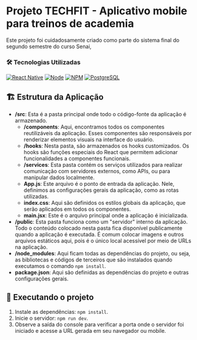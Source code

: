 # Projeto TECHFIT - Aplicativo mobile para treinos de academia

Este projeto foi cuidadosamente criado como parte do sistema final do segundo semestre do curso Senai, 

### 🛠️ Tecnologias Utilizadas

[![React Native](https://www.google.com/url?sa=i&url=https%3A%2F%2Fen.wikipedia.org%2Fwiki%2FReact_Native&psig=AOvVaw07P_uOt6e0z2Jm6pnLcWkq&ust=1714793287990000&source=images&cd=vfe&opi=89978449&ved=0CBIQjRxqFwoTCLDf1M7E8IUDFQAAAAAdAAAAABAE)](https://reactnative.dev/)
[![Node](https://img.shields.io/badge/Node-20.12.2-green?logo=node)](https://nodejs.org/)
[![NPM](https://img.shields.io/badge/NPM-10.4.9-red?logo=npm)](https://www.npmjs.com/)
[![PostgreSQL](https://www.google.com/url?sa=i&url=https%3A%2F%2Fmedium.com%2F%40jujulisan%2Fcomandos-b%25C3%25A1sicos-do-postgresql-55559f1e4f69&psig=AOvVaw2EpGYRu89CJ2BMQ0znMe8W&ust=1714793306280000&source=images&cd=vfe&opi=89978449&ved=0CBIQjRxqFwoTCJCXndfE8IUDFQAAAAAdAAAAABAR)](https://www.postgresql.org/docs/)


## 🏗️ Estrutura da Aplicação

- **/src**: Esta é a pasta principal onde todo o código-fonte da aplicação é armazenado.
  - **/components**: Aqui, encontramos todos os componentes reutilizáveis da aplicação. Esses componentes são responsáveis por renderizar elementos visuais na interface do usuário.
  - **/hooks**: Nesta pasta, são armazenados os hooks customizados. Os hooks são funções especiais do React que permitem adicionar funcionalidades a componentes funcionais.
  - **/services**: Esta pasta contém os serviços utilizados para realizar comunicação com servidores externos, como APIs, ou para manipular dados localmente.
  - **App.js**: Este arquivo é o ponto de entrada da aplicação. Nele, definimos as configurações gerais da aplicação, como as rotas utilizadas.
  - **index.css**: Aqui são definidos os estilos globais da aplicação, que serão aplicados em todos os componentes.
  - **main.jsx**: Este é o arquivo principal onde a aplicação é inicializada.
- **/public**: Esta pasta funciona como um "servidor" interno da aplicação. Todo o conteúdo colocado nesta pasta fica disponível publicamente quando a aplicação é executada. É comum colocar imagens e outros arquivos estáticos aqui, pois é o único local acessível por meio de URLs na aplicação.
- **/node_modules**: Aqui ficam todas as dependências do projeto, ou seja, as bibliotecas e códigos de terceiros que são instalados quando executamos o comando `npm install`.
- **package.json**: Aqui são definidas as dependências do projeto e outras configurações gerais.


## 🚀 Executando o projeto

1. Instale as dependências: `npm install`.
2. Inicie o servidor: `npm run dev`.
3. Observe a saída do console para verificar a porta onde o servidor foi iniciado e acesse a URL gerada em seu navegador ou mobile.
